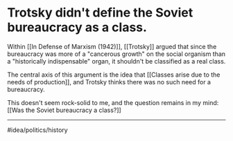 # Trotsky didn't define the Soviet bureaucracy as a class.
Within [[In Defense of Marxism (1942)]], [[Trotsky]] argued that since the bureaucracy was more of a "cancerous growth" on the social organism than a "historically indispensable" organ, it shouldn't be classified as a real class. 


The central axis of this argument is the idea that [[Classes arise due to the needs of production]], and Trotsky thinks there was no such need for a bureaucracy. 

This doesn't seem rock-solid to me, and the question remains in my mind: [[Was the Soviet bureaucracy a class?]]

---
#idea/politics/history 